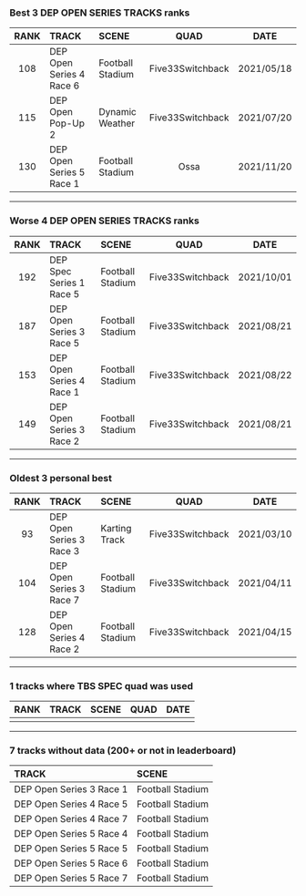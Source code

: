 ### Best 3 DEP OPEN SERIES TRACKS ranks
|RANK|TRACK|SCENE|QUAD|DATE|
|:---:|:---|:---|:---:|:---:|
|108|DEP Open Series 4 Race 6|Football Stadium|Five33Switchback|2021/05/18|
|115|DEP Open Pop-Up 2|Dynamic Weather|Five33Switchback|2021/07/20|
|130|DEP Open Series 5 Race 1|Football Stadium|Ossa|2021/11/20|
---
### Worse 4 DEP OPEN SERIES TRACKS ranks
|RANK|TRACK|SCENE|QUAD|DATE|
|:---:|:---|:---|:---:|:---:|
|192|DEP Spec Series 1 Race 5|Football Stadium|Five33Switchback|2021/10/01|
|187|DEP Open Series 3 Race 5|Football Stadium|Five33Switchback|2021/08/21|
|153|DEP Open Series 4 Race 1|Football Stadium|Five33Switchback|2021/08/22|
|149|DEP Open Series 3 Race 2|Football Stadium|Five33Switchback|2021/08/21|
---
### Oldest 3 personal best
|RANK|TRACK|SCENE|QUAD|DATE|
|:---:|:---|:---|:---:|:---:|
|93|DEP Open Series 3 Race 3|Karting Track|Five33Switchback|2021/03/10|
|104|DEP Open Series 3 Race 7|Football Stadium|Five33Switchback|2021/04/11|
|128|DEP Open Series 4 Race 2|Football Stadium|Five33Switchback|2021/04/15|
---
### 1 tracks where TBS SPEC quad was used
|RANK|TRACK|SCENE|QUAD|DATE|
|:---:|:---|:---|:---:|:---:|
||||||
---
### 7 tracks without data (200+ or not in leaderboard)
|TRACK|SCENE|
|:---|:---|
|DEP Open Series 3 Race 1|Football Stadium|
|DEP Open Series 4 Race 5|Football Stadium|
|DEP Open Series 4 Race 7|Football Stadium|
|DEP Open Series 5 Race 4|Football Stadium|
|DEP Open Series 5 Race 5|Football Stadium|
|DEP Open Series 5 Race 6|Football Stadium|
|DEP Open Series 5 Race 7|Football Stadium|

